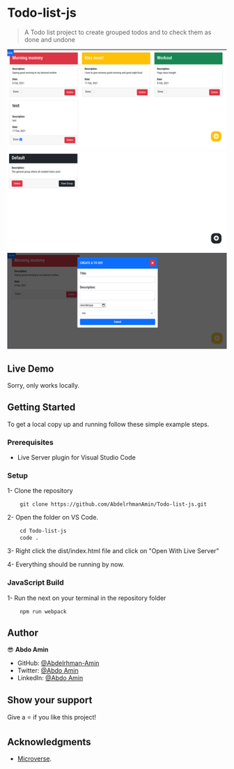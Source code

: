 # Todo-list-js

> A Todo list project to create grouped todos and to check them as done and undone

![screenshot](./todo-display.png)
![screenshot](./group.png)
![screenshot](./form-todo.png)

## Live Demo
Sorry, only works locally.

## Getting Started

To get a local copy up and running follow these simple example steps.

### Prerequisites

- Live Server plugin for Visual Studio Code

### Setup

1- Clone the repository

```
    git clone https://github.com/AbdelrhmanAmin/Todo-list-js.git
```

2- Open the folder on VS Code.

```
    cd Todo-list-js
    code .
```

3- Right click the dist/index.html file and click on "Open With Live Server"

4- Everything should be running by now.

### JavaScript Build

1- Run the next on your terminal in the repository folder

```
    npm run webpack
```

## Author

😎 **Abdo Amin**

- GitHub: [@Abdelrhman-Amin](https://github.com/AbdelrhmanAmin)
- Twitter: [@Abdo Amin](https://twitter.com/AbdoAmi60489112)
- LinkedIn: [@Abdo Amin](https://www.linkedin.com/in/abdoamin/)

## Show your support

Give a ⭐️ if you like this project!

## Acknowledgments

- [Microverse](https://www.microverse.org/).

